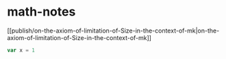 # math-notes

[[publish/on-the-axiom-of-limitation-of-Size-in-the-context-of-mk|on-the-axiom-of-limitation-of-Size-in-the-context-of-mk]]

```js
var x = 1
```